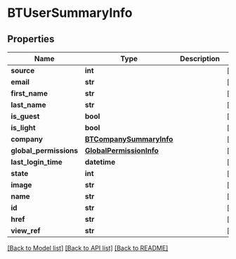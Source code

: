 # BTUserSummaryInfo

## Properties
Name | Type | Description | Notes
------------ | ------------- | ------------- | -------------
**source** | **int** |  | [optional] 
**email** | **str** |  | [optional] 
**first_name** | **str** |  | [optional] 
**last_name** | **str** |  | [optional] 
**is_guest** | **bool** |  | [optional] 
**is_light** | **bool** |  | [optional] 
**company** | [**BTCompanySummaryInfo**](BTCompanySummaryInfo.md) |  | [optional] 
**global_permissions** | [**GlobalPermissionInfo**](GlobalPermissionInfo.md) |  | [optional] 
**last_login_time** | **datetime** |  | [optional] 
**state** | **int** |  | [optional] 
**image** | **str** |  | [optional] 
**name** | **str** |  | [optional] 
**id** | **str** |  | [optional] 
**href** | **str** |  | [optional] 
**view_ref** | **str** |  | [optional] 

[[Back to Model list]](../README.md#documentation-for-models) [[Back to API list]](../README.md#documentation-for-api-endpoints) [[Back to README]](../README.md)


